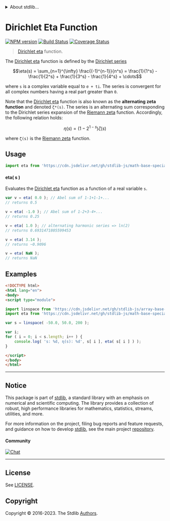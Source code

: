 <!--

@license Apache-2.0

Copyright (c) 2018 The Stdlib Authors.

Licensed under the Apache License, Version 2.0 (the "License");
you may not use this file except in compliance with the License.
You may obtain a copy of the License at

   http://www.apache.org/licenses/LICENSE-2.0

Unless required by applicable law or agreed to in writing, software
distributed under the License is distributed on an "AS IS" BASIS,
WITHOUT WARRANTIES OR CONDITIONS OF ANY KIND, either express or implied.
See the License for the specific language governing permissions and
limitations under the License.

-->


<details>
  <summary>
    About stdlib...
  </summary>
  <p>We believe in a future in which the web is a preferred environment for numerical computation. To help realize this future, we've built stdlib. stdlib is a standard library, with an emphasis on numerical and scientific computation, written in JavaScript (and C) for execution in browsers and in Node.js.</p>
  <p>The library is fully decomposable, being architected in such a way that you can swap out and mix and match APIs and functionality to cater to your exact preferences and use cases.</p>
  <p>When you use stdlib, you can be absolutely certain that you are using the most thorough, rigorous, well-written, studied, documented, tested, measured, and high-quality code out there.</p>
  <p>To join us in bringing numerical computing to the web, get started by checking us out on <a href="https://github.com/stdlib-js/stdlib">GitHub</a>, and please consider <a href="https://opencollective.com/stdlib">financially supporting stdlib</a>. We greatly appreciate your continued support!</p>
</details>

# Dirichlet Eta Function

[![NPM version][npm-image]][npm-url] [![Build Status][test-image]][test-url] [![Coverage Status][coverage-image]][coverage-url] <!-- [![dependencies][dependencies-image]][dependencies-url] -->

> [Dirichlet eta][eta-function] function.

<section class="intro">

The [Dirichlet eta][eta-function] function is defined by the [Dirichlet series][dirichlet-series]

<!-- <equation class="equation" label="eq:dirichlet_eta_function" align="center" raw="\eta(s) = \sum_{n=1}^{\infty} \frac{(-1)^{n-1}}{n^s} = \frac{1}{1^s} - \frac{1}{2^s} + \frac{1}{3^s} - \frac{1}{4^s} + \cdots" alt="Dirichlet eta function"> -->

```math
\eta(s) = \sum_{n=1}^{\infty} \frac{(-1)^{n-1}}{n^s} = \frac{1}{1^s} - \frac{1}{2^s} + \frac{1}{3^s} - \frac{1}{4^s} + \cdots
```

<!-- <div class="equation" align="center" data-raw-text="\eta(s) = \sum_{n=1}^{\infty} \frac{(-1)^{n-1}}{n^s} = \frac{1}{1^s} - \frac{1}{2^s} + \frac{1}{3^s} - \frac{1}{4^s} + \cdots" data-equation="eq:dirichlet_eta_function">
    <img src="https://cdn.jsdelivr.net/gh/stdlib-js/stdlib@591cf9d5c3a0cd3c1ceec961e5c49d73a68374cb/lib/node_modules/@stdlib/math/base/special/dirichlet-eta/docs/img/equation_dirichlet_eta_function.svg" alt="Dirichlet eta function">
    <br>
</div> -->

<!-- </equation> -->

where `s` is a complex variable equal to `σ + ti`. The series is convergent for all complex numbers having a real part greater than `0`.

Note that the [Dirichlet eta][eta-function] function is also known as the **alternating zeta function** and denoted `ζ*(s)`. The series is an alternating sum corresponding to the Dirichlet series expansion of the [Riemann zeta][@stdlib/math/base/special/riemann-zeta] function. Accordingly, the following relation holds:

<!-- <equation class="equation" label="eq:dirichlet_riemann_relation" align="center" raw="\eta(s) = (1-2^{1-s})\zeta(s)" alt="Dirichlet-Riemann zeta relation"> -->

```math
\eta(s) = (1-2^{1-s})\zeta(s)
```

<!-- <div class="equation" align="center" data-raw-text="\eta(s) = (1-2^{1-s})\zeta(s)" data-equation="eq:dirichlet_riemann_relation">
    <img src="https://cdn.jsdelivr.net/gh/stdlib-js/stdlib@bb29798906e119fcb2af99e94b60407a270c9b32/lib/node_modules/@stdlib/math/base/special/dirichlet-eta/docs/img/equation_dirichlet_riemann_relation.svg" alt="Dirichlet-Riemann zeta relation">
    <br>
</div> -->

<!-- </equation> -->

where `ζ(s)` is the [Riemann zeta][@stdlib/math/base/special/riemann-zeta] function.

</section>

<!-- /.intro -->



<section class="usage">

## Usage

```javascript
import eta from 'https://cdn.jsdelivr.net/gh/stdlib-js/math-base-special-dirichlet-eta@v0.1.0-esm/index.mjs';
```

#### eta( s )

Evaluates the [Dirichlet eta][eta-function] function as a function of a real variable `s`.

```javascript
var v = eta( 0.0 ); // Abel sum of 1-1+1-1+...
// returns 0.5

v = eta( -1.0 ); // Abel sum of 1-2+3-4+...
// returns 0.25

v = eta( 1.0 ); // alternating harmonic series => ln(2)
// returns 0.6931471805599453

v = eta( 3.14 );
// returns ~0.9096

v = eta( NaN );
// returns NaN
```

</section>

<!-- /.usage -->

<section class="examples">

## Examples

<!-- eslint no-undef: "error" -->

```html
<!DOCTYPE html>
<html lang="en">
<body>
<script type="module">

import linspace from 'https://cdn.jsdelivr.net/gh/stdlib-js/array-base-linspace@esm/index.mjs';
import eta from 'https://cdn.jsdelivr.net/gh/stdlib-js/math-base-special-dirichlet-eta@v0.1.0-esm/index.mjs';

var s = linspace( -50.0, 50.0, 200 );

var i;
for ( i = 0; i < s.length; i++ ) {
    console.log( 's: %d, η(s): %d', s[ i ], eta( s[ i ] ) );
}

</script>
</body>
</html>
```

</section>

<!-- /.examples -->

<!-- Section for related `stdlib` packages. Do not manually edit this section, as it is automatically populated. -->

<section class="related">

</section>

<!-- /.related -->

<!-- Section for all links. Make sure to keep an empty line after the `section` element and another before the `/section` close. -->


<section class="main-repo" >

* * *

## Notice

This package is part of [stdlib][stdlib], a standard library with an emphasis on numerical and scientific computing. The library provides a collection of robust, high performance libraries for mathematics, statistics, streams, utilities, and more.

For more information on the project, filing bug reports and feature requests, and guidance on how to develop [stdlib][stdlib], see the main project [repository][stdlib].

#### Community

[![Chat][chat-image]][chat-url]

---

## License

See [LICENSE][stdlib-license].


## Copyright

Copyright &copy; 2016-2023. The Stdlib [Authors][stdlib-authors].

</section>

<!-- /.stdlib -->

<!-- Section for all links. Make sure to keep an empty line after the `section` element and another before the `/section` close. -->

<section class="links">

[npm-image]: http://img.shields.io/npm/v/@stdlib/math-base-special-dirichlet-eta.svg
[npm-url]: https://npmjs.org/package/@stdlib/math-base-special-dirichlet-eta

[test-image]: https://github.com/stdlib-js/math-base-special-dirichlet-eta/actions/workflows/test.yml/badge.svg?branch=v0.1.0
[test-url]: https://github.com/stdlib-js/math-base-special-dirichlet-eta/actions/workflows/test.yml?query=branch:v0.1.0

[coverage-image]: https://img.shields.io/codecov/c/github/stdlib-js/math-base-special-dirichlet-eta/main.svg
[coverage-url]: https://codecov.io/github/stdlib-js/math-base-special-dirichlet-eta?branch=main

<!--

[dependencies-image]: https://img.shields.io/david/stdlib-js/math-base-special-dirichlet-eta.svg
[dependencies-url]: https://david-dm.org/stdlib-js/math-base-special-dirichlet-eta/main

-->

[chat-image]: https://img.shields.io/gitter/room/stdlib-js/stdlib.svg
[chat-url]: https://app.gitter.im/#/room/#stdlib-js_stdlib:gitter.im

[stdlib]: https://github.com/stdlib-js/stdlib

[stdlib-authors]: https://github.com/stdlib-js/stdlib/graphs/contributors

[umd]: https://github.com/umdjs/umd
[es-module]: https://developer.mozilla.org/en-US/docs/Web/JavaScript/Guide/Modules

[deno-url]: https://github.com/stdlib-js/math-base-special-dirichlet-eta/tree/deno
[umd-url]: https://github.com/stdlib-js/math-base-special-dirichlet-eta/tree/umd
[esm-url]: https://github.com/stdlib-js/math-base-special-dirichlet-eta/tree/esm
[branches-url]: https://github.com/stdlib-js/math-base-special-dirichlet-eta/blob/main/branches.md

[stdlib-license]: https://raw.githubusercontent.com/stdlib-js/math-base-special-dirichlet-eta/main/LICENSE

[eta-function]: https://en.wikipedia.org/wiki/Dirichlet_eta_function

[dirichlet-series]: https://en.wikipedia.org/wiki/Dirichlet_series

[@stdlib/math/base/special/riemann-zeta]: https://github.com/stdlib-js/math-base-special-riemann-zeta/tree/esm

</section>

<!-- /.links -->
